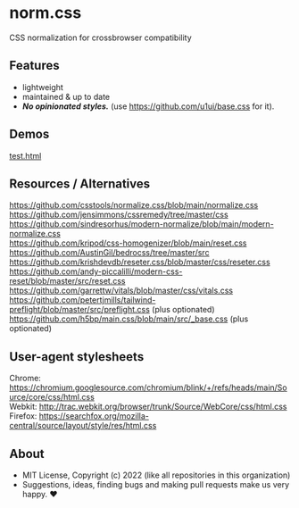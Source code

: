 # norm.css
CSS normalization for crossbrowser compatibility

## Features

- lightweight
- maintained & up to date
- ***No opinionated styles.*** (use https://github.com/u1ui/base.css for it).

## Demos

[test.html](http://gcdn.li/u1ui/norm.css@main/tests/test.html)  

## Resources / Alternatives

https://github.com/csstools/normalize.css/blob/main/normalize.css  
https://github.com/jensimmons/cssremedy/tree/master/css  
https://github.com/sindresorhus/modern-normalize/blob/main/modern-normalize.css  
https://github.com/kripod/css-homogenizer/blob/main/reset.css  
https://github.com/AustinGil/bedrocss/tree/master/src  
https://github.com/krishdevdb/reseter.css/blob/master/css/reseter.css  
https://github.com/andy-piccalilli/modern-css-reset/blob/master/src/reset.css  
https://github.com/garrettw/vitals/blob/master/css/vitals.css  
https://github.com/petertjmills/tailwind-preflight/blob/master/src/preflight.css (plus optionated)  
https://github.com/h5bp/main.css/blob/main/src/_base.css (plus optionated)

## User-agent stylesheets

Chrome: https://chromium.googlesource.com/chromium/blink/+/refs/heads/main/Source/core/css/html.css  
Webkit: http://trac.webkit.org/browser/trunk/Source/WebCore/css/html.css  
Firefox: https://searchfox.org/mozilla-central/source/layout/style/res/html.css

## About

- MIT License, Copyright (c) 2022 <u1> (like all repositories in this organization) <br>
- Suggestions, ideas, finding bugs and making pull requests make us very happy. ♥


